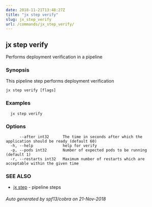```yaml
---
date: 2018-11-21T13:48:27Z
title: "jx step verify"
slug: jx_step_verify
url: /commands/jx_step_verify/
---
```

## jx step verify

Performs deployment verification in a pipeline

### Synopsis

This pipeline step performs deployment verification

```
jx step verify [flags]
```

### Examples

```
  jx step verify
```

### Options

```
      --after int32      The time in seconds after which the application should be ready (default 60)
  -h, --help             help for verify
  -p, --pods int32       Number of expected pods to be running (default 1)
  -r, --restarts int32   Maximum number of restarts which are acceptable within the given time
```

### SEE ALSO

* [jx step](/commands/jx_step/)	 - pipeline steps

###### Auto generated by spf13/cobra on 21-Nov-2018
